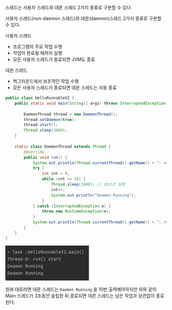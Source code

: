 스레드는 사용자 스레드와 데몬 스레드 2가지 종류로 구분할 수 있다.

사용자 스레드(non-daemon 스레드)와 데몬(daemon)스레드 2가지 종류로 구분할 수 있다.

사용자 스레드
- 프로그램의 주요 작업 수행
- 작업이 완료될 때까지 실행
- 모든 사용자 스레드가 종료되면 JVM도 종료

데몬 스레드
- 백그라운드에서 보조적인 작업 수행
- 모든 사용자 스레드가 종료되면 데몬 스레드는 자동 종료


```java
public class HelloRunnableV2 {  
    public static void main(String[] args) throws InterruptedException {  
  
        DaemonThread thread = new DaemonThread();  
        thread.setDaemon(true);  
        thread.start();  
        Thread.sleep(3000);  
    }  
  
    static class DaemonThread extends Thread {  
        @Override  
        public void run() {  
            System.out.println(Thread.currentThread().getName() + ": run() start");  
            try {  
                int cnt = 0;  
                while (cnt <= 10) {  
                    Thread.sleep(1000); // 10초간 실행  
                    cnt++;  
                    System.out.println("Deamon Running");  
                }  
            } catch (InterruptedException e) {  
                throw new RuntimeException(e);  
            }  
            System.out.println(Thread.currentThread().getName() + ": run() end");  
        }  
    }  
}
```


![[Pasted image 20241015234608.png]](imags/Pasted%20image%2020241015234608.png)

원래 대로라면 데몬 스레드는 `Daemon Running` 을 10번 출력해야하지만
위와 같이 Main 스레드가 3초동안 슬립한 뒤 종료되면 데몬 스레드는 남은 작업과 상관없이 종료된다.
